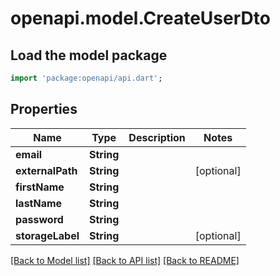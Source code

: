 # openapi.model.CreateUserDto

## Load the model package
```dart
import 'package:openapi/api.dart';
```

## Properties
Name | Type | Description | Notes
------------ | ------------- | ------------- | -------------
**email** | **String** |  | 
**externalPath** | **String** |  | [optional] 
**firstName** | **String** |  | 
**lastName** | **String** |  | 
**password** | **String** |  | 
**storageLabel** | **String** |  | [optional] 

[[Back to Model list]](../README.md#documentation-for-models) [[Back to API list]](../README.md#documentation-for-api-endpoints) [[Back to README]](../README.md)


